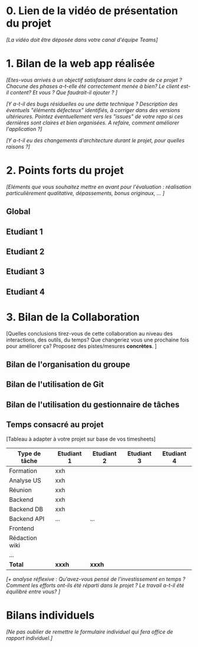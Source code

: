 # 0. Lien de la vidéo de présentation du projet 
_[La vidéo doit être déposée dans votre canal d'équipe Teams]_

# 1. Bilan de la web app réalisée

_[Etes-vous arrivés à un objectif satisfaisant dans le cadre de ce projet ? Chacune des phases a-t-elle été correctement menée à bien?  Le client est-il content?  Et vous ? Que faudrait-il ajouter ? ]_

_[Y a-t-il des bugs résiduelles ou une dette technique ? Description des éventuels "éléments défecteux" identifiés, à corriger dans des versions ultérieures. Pointez éventuellement vers les "issues" de votre repo si ces dernières sont claires et bien organisées. A refaire, comment améliorer l'application ?]_

_[Y a-t-il eu des changements d'architecture durant le projet, pour quelles raisons ?]_

# 2. Points forts du projet

_[Eléments que vous souhaitez mettre en avant pour l'évaluation : réalisation particulièrement qualitative, dépassements, bonus originaux, ... ]_

## Global 

## Etudiant 1

## Etudiant 2

## Etudiant 3

## Etudiant 4

# 3. Bilan de la Collaboration

[Quelles conclusions tirez-vous de cette collaboration au niveau des interactions, des outils, du temps?  Que changeriez vous une prochaine fois pour améliorer ça? Proposez des pistes/mesures **concrètes**. ]

## Bilan de l'organisation du groupe

## Bilan de l'utilisation de Git

## Bilan de l'utilisation du gestionnaire de tâches

## Temps consacré au projet 

[Tableau à adapter à votre projet sur base de vos timesheets]

| Type de tâche | Etudiant 1 | Etudiant 2 | Etudiant 3 |  Etudiant 4 |
|---------------|------------|------------|------------|------------|
| Formation     |      xxh   |            |            |            |
| Analyse US    |      xxh   |            |            |            |
| Réunion       |      xxh   |            |            |            |
| Backend       |      xxh   |            |            |            |
| Backend DB    |      xxh   |            |            |            |
| Backend API   |      ...   | ...        |            |            |
| Frontend      |            |            |            |            |
| Rédaction wiki|            |            |            |            |
| ...           |            |            |            |            |
| **Total**     |   **xxxh** |**xxxh**    |            |            |

_[+ analyse réflexive : Qu'avez-vous pensé de l'investissement en temps ? Comment les efforts ont-ils été réparti dans le projet ? Le travail a-t-il été équilibré entre vous?  ]_


# Bilans individuels

_[Ne pas oublier de remettre le formulaire individuel qui fera office de rapport individuel.]_
